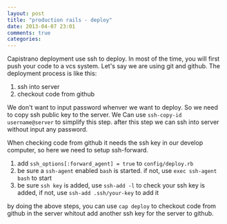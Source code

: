 ```yaml
---
layout: post
title: "production rails - deploy"
date: 2013-04-07 23:01
comments: true
categories: 
---
```

Capistrano deployment use ssh to deploy. In most of the time, you will first push your code to a vcs system. Let's say we are using git and github. The deployment process is like this:

1. ssh into server
2. checkout code from github

We don't want to input password whenver we want to deploy. So we need to copy ssh public key to the server. We Can use `ssh-copy-id username@server` to simplify this step. after this step we can ssh into server without input any password.

When checking code from github it needs the ssh key in our develop computer, so here we need to setup ssh-forward.

1. add `ssh_options[:forward_agent] = true` to `config/deploy.rb`
2. be sure a `ssh-agent` enabled `bash` is started. if not, use `exec ssh-agent bash` to start
3. be sure `ssh key` is added, use `ssh-add -l` to check your ssh key is added, if not, use `ssh-add .ssh/your-key` to add it

by doing the above steps, you can use `cap deploy` to checkout code from github in the server whitout add another ssh key for the server to github.